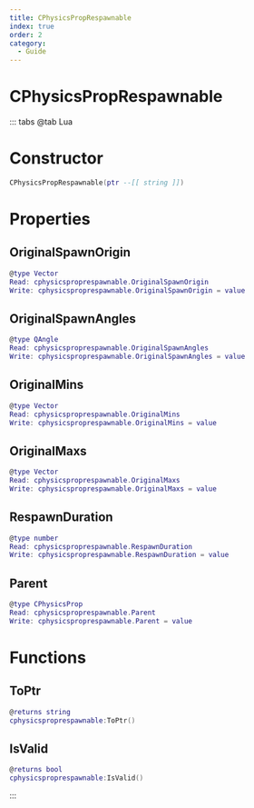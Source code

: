 ```yaml
---
title: CPhysicsPropRespawnable
index: true
order: 2
category:
  - Guide
---
```


# CPhysicsPropRespawnable

::: tabs
@tab Lua
# Constructor
```lua
CPhysicsPropRespawnable(ptr --[[ string ]])
```
# Properties
## OriginalSpawnOrigin 
```lua
@type Vector
Read: cphysicsproprespawnable.OriginalSpawnOrigin
Write: cphysicsproprespawnable.OriginalSpawnOrigin = value
```
## OriginalSpawnAngles 
```lua
@type QAngle
Read: cphysicsproprespawnable.OriginalSpawnAngles
Write: cphysicsproprespawnable.OriginalSpawnAngles = value
```
## OriginalMins 
```lua
@type Vector
Read: cphysicsproprespawnable.OriginalMins
Write: cphysicsproprespawnable.OriginalMins = value
```
## OriginalMaxs 
```lua
@type Vector
Read: cphysicsproprespawnable.OriginalMaxs
Write: cphysicsproprespawnable.OriginalMaxs = value
```
## RespawnDuration 
```lua
@type number
Read: cphysicsproprespawnable.RespawnDuration
Write: cphysicsproprespawnable.RespawnDuration = value
```
## Parent 
```lua
@type CPhysicsProp
Read: cphysicsproprespawnable.Parent
Write: cphysicsproprespawnable.Parent = value
```
# Functions
## ToPtr
```lua
@returns string
cphysicsproprespawnable:ToPtr()
```
## IsValid
```lua
@returns bool
cphysicsproprespawnable:IsValid()
```

:::